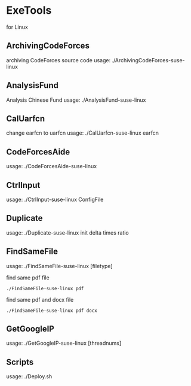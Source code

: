 # ExeTools
for Linux
## ArchivingCodeForces
archiving CodeForces source code 
usage: ./ArchivingCodeForces-suse-linux
## AnalysisFund
Analysis Chinese Fund
usage: ./AnalysisFund-suse-linux
## CalUarfcn
change earfcn to uarfcn
usage: ./CalUarfcn-suse-linux earfcn
## CodeForcesAide
usage: ./CodeForcesAide-suse-linux
## CtrlInput
usage: ./CtrlInput-suse-linux ConfigFile
## Duplicate
usage: ./Duplicate-suse-linux init delta times ratio
## FindSameFile
usage: ./FindSameFile-suse-linux [filetype]

find same pdf file

    ./FindSameFile-suse-linux pdf
find same pdf and docx file

    ./FindSameFile-suse-linux pdf docx
## GetGoogleIP
usage: ./GetGoogleIP-suse-linux [threadnums]
## Scripts
usage: ./Deploy.sh
